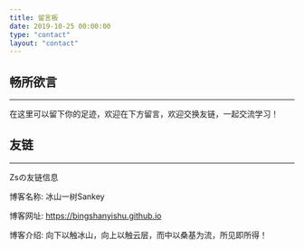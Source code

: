```yaml
---
title: 留言板
date: 2019-10-25 00:00:00
type: "contact"
layout: "contact"
---
```


## 畅所欲言
---
在这里可以留下你的足迹，欢迎在下方留言，欢迎交换友链，一起交流学习！

## 友链
---
Zsの友链信息

博客名称: 冰山一树Sankey

博客网址: https://bingshanyishu.github.io

博客介绍: 向下以触冰山，向上以触云层，而中以桑基为流，所见即所得！



